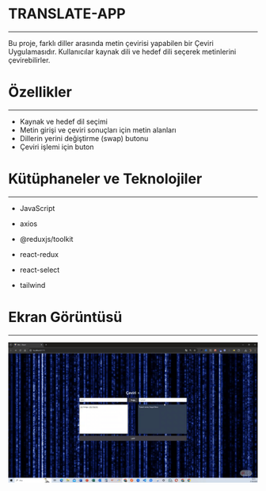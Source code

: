 ﻿<h1>TRANSLATE-APP </h1>
<hr>

Bu proje, farklı diller arasında metin çevirisi yapabilen bir Çeviri Uygulamasıdır. Kullanıcılar kaynak dili ve hedef dili seçerek metinlerini çevirebilirler.<br>

<h1>Özellikler </h1>
<hr>

- Kaynak ve hedef dil seçimi <br>
- Metin girişi ve çeviri sonuçları için metin alanları <br>
- Dillerin yerini değiştirme (swap) butonu <br>
- Çeviri işlemi için buton <br>

<h1>Kütüphaneler ve Teknolojiler </h1>
<hr>

- JavaScript <br>

- axios <br>

- @reduxjs/toolkit <br>

- react-redux <br>

- react-select <br>

- tailwind <br>

<h1>Ekran Görüntüsü</h1>
<hr>

![](images/tarnslate.gif)
